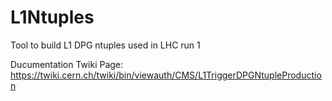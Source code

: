 L1Ntuples
=========

Tool to build L1 DPG ntuples used in LHC run 1  

Ducumentation Twiki Page: https://twiki.cern.ch/twiki/bin/viewauth/CMS/L1TriggerDPGNtupleProduction
